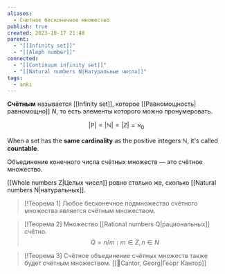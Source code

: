 ```yaml
---
aliases:
  - Счетное бесконечное множество
publish: true
created: 2023-10-17 21:48
parent:
  - "[[Infinity set]]"
  - "[[Aleph number]]"
connected:
  - "[[Continuum infinity set]]"
  - "[[Natural numbers N|Натуральные числа]]"
tags:
  - anki
---
```

**Счётным** называется [[Infinity set]], которое [[Равномощность|равномощно]]  $N$, то есть элементы которого можно пронумеровать.

$$|\mathbb{P}| =|\mathbb{N}|=|\mathbb{Z}|=\aleph_0$$

When a set has the **same cardinality** as the positive integers $\mathbb{N} {}$, it's called **countable**.

Объединение конечного числа счётных множеств — это счётное множество.

[[Whole numbers Z|Целых чисел]] ровно столько же, сколько [[Natural numbers N|натуральных]].


> [!Теорема 1]
> Любое бесконечное подмножество счётного множества является счётным множеством.


> [!Теорема 2]
> Множество [[Rational numbers Q|рациональных]] счётно.
$$Q={n/m: m∈Z, n∈N}$$

> [!Теорема 3] 
> Счётное объединение счётных множеств также будет счётным множеством. [[👤Cantor, Georg|Георг Кантор]]



